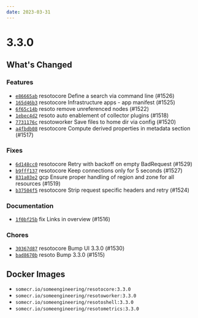 ```yaml
---
date: 2023-03-31
---
```


# 3.3.0

## What's Changed

### Features

- [`e86665ab`](https://github.com/someengineering/resoto/commit/e86665ab) <span class="badge badge--secondary">resotocore</span> Define a search via command line (#1526)
- [`165d46b3`](https://github.com/someengineering/resoto/commit/165d46b3) <span class="badge badge--secondary">resotocore</span> Infrastructure apps - app manifest (#1525)
- [`6f65c14b`](https://github.com/someengineering/resoto/commit/6f65c14b) <span class="badge badge--secondary">resoto</span> remove unreferenced nodes (#1522)
- [`1ebec4d2`](https://github.com/someengineering/resoto/commit/1ebec4d2) <span class="badge badge--secondary">resoto</span> auto enablement of collector plugins (#1518)
- [`7731176c`](https://github.com/someengineering/resoto/commit/7731176c) <span class="badge badge--secondary">resotoworker</span> Save files to home dir via config (#1520)
- [`a4fbdb08`](https://github.com/someengineering/resoto/commit/a4fbdb08) <span class="badge badge--secondary">resotocore</span> Compute derived properties in metadata section (#1517)

### Fixes

- [`6d148cc0`](https://github.com/someengineering/resoto/commit/6d148cc0) <span class="badge badge--secondary">resotocore</span> Retry with backoff on empty BadRequest (#1529)
- [`b9fff137`](https://github.com/someengineering/resoto/commit/b9fff137) <span class="badge badge--secondary">resotocore</span> Keep connections only for 5 seconds (#1527)
- [`831a03e2`](https://github.com/someengineering/resoto/commit/831a03e2) <span class="badge badge--secondary">gcp</span> Ensure proper handling of region and zone for all resources (#1519)
- [`b37504f5`](https://github.com/someengineering/resoto/commit/b37504f5) <span class="badge badge--secondary">resotocore</span> Strip request specific headers and retry (#1524)

### Documentation

- [`1f0bf25b`](https://github.com/someengineering/resoto/commit/1f0bf25b) <span class="badge badge--secondary">fix</span> Links in overview (#1516)

### Chores

- [`30367d87`](https://github.com/someengineering/resoto/commit/30367d87) <span class="badge badge--secondary">resotocore</span> Bump UI 3.3.0 (#1530)
- [`bad8670b`](https://github.com/someengineering/resoto/commit/bad8670b) <span class="badge badge--secondary">resoto</span> Bump 3.3.0 (#1515)

<!--truncate-->

## Docker Images

- `somecr.io/someengineering/resotocore:3.3.0`
- `somecr.io/someengineering/resotoworker:3.3.0`
- `somecr.io/someengineering/resotoshell:3.3.0`
- `somecr.io/someengineering/resotometrics:3.3.0`
